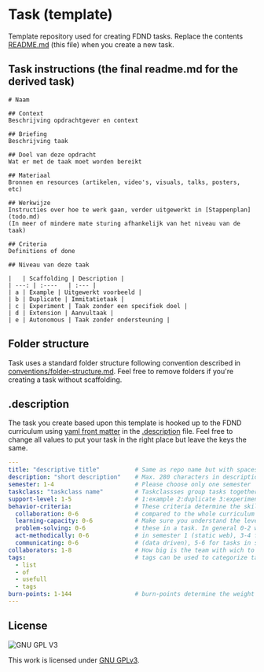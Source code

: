 # Task (template)
Template repository used for creating FDND tasks. Replace the contents [README.md](README.md) (this file) when you create a new task.

## Task instructions (the final readme.md for the derived task)
<!-- Remove this 👆 in the final task -->
```
# Naam

## Context
Beschrijving opdrachtgever en context

## Briefing
Beschrijving taak

## Doel van deze opdracht
Wat er met de taak moet worden bereikt

## Materiaal
Bronnen en resources (artikelen, video's, visuals, talks, posters, etc)

## Werkwijze
Instructies over hoe te werk gaan, verder uitgewerkt in [Stappenplan](todo.md)  
(In meer of mindere mate sturing afhankelijk van het niveau van de taak)

## Criteria
Definitions of done

## Niveau van deze taak

|   | Scaffolding | Description |
| ---: | :----   | :--- |
| a | Example | Uitgewerkt voorbeeld |
| b | Duplicate | Immitatietaak |
| c | Experiment | Taak zonder een specifiek doel |
| d | Extension | Aanvultaak |
| e | Autonomous | Taak zonder ondersteuning |
```

<!-- Remove this 👇 in the final task -->
## Folder structure
Task uses a standard folder structure following convention described in [conventions/folder-structure.md](https://github.com/fdnd/conventions/blob/master/folder-structure.md). Feel free to remove folders if you're creating a task without scaffolding.

## .description
The task you create based upon this template is hooked up to the FDND curriculum using [yaml front matter](https://assemble.io/docs/YAML-front-matter.html) in the [.description](.description) file. Feel free to change all values to put your task in the right place but leave the keys the same.

```YAML
---
title: "descriptive title"          # Same as repo name but with spaces and caps 
description: "short description"    # Max. 280 characters in description
semester: 1-4                       # Please choose only one semester
taskclass: "taskclass name"         # Taskclassses group tasks together in a semester
support-level: 1-5                  # 1:example 2:duplicate 3:experiment 4:extension 5:autonomous
behavior-criteria:                  # These criteria determine the skill level of a task
  collaboration: 0-6                # compared to the whole curriculum on a 6 point scale.
  learning-capacity: 0-6            # Make sure you understand the levels before changing
  problem-solving: 0-6              # these in a task. In general 0-2 will be used for tasks
  act-methodically: 0-6             # in semester 1 (static web), 3-4 for tasks in semester 2
  communicating: 0-6                # (data driven), 5-6 for tasks in semester 3 (wtf?!).
collaborators: 1-8                  # How big is the team with wich to adress this task.
tags:                               # tags can be used to categorize tasks
  - list                                        
  - of
  - usefull
  - tags
burn-points: 1-144                  # burn-points determine the weight of a task
---
```

## License

![GNU GPL V3](https://www.gnu.org/graphics/gplv3-127x51.png)

This work is licensed under [GNU GPLv3](./LICENSE).
